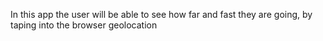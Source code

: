 In this app the user will be able to see how far and fast they are going, by taping into the browser geolocation